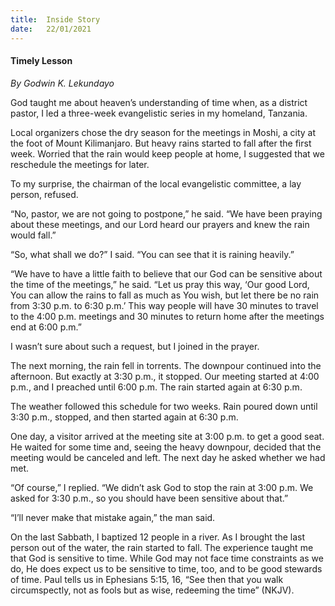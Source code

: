 ```yaml
---
title:  Inside Story
date:   22/01/2021
---
```


#### Timely Lesson

_By Godwin K. Lekundayo_

God taught me about heaven’s understanding of time when, as a district pastor, I led a three-week evangelistic series in my homeland, Tanzania.

Local organizers chose the dry season for the meetings in Moshi, a city at the foot of Mount Kilimanjaro. But heavy rains started to fall after the first week. Worried that the rain would keep people at home, I suggested that we reschedule the meetings for later.

To my surprise, the chairman of the local evangelistic committee, a lay person, refused.

“No, pastor, we are not going to postpone,” he said. “We have been praying about these meetings, and our Lord heard our prayers and knew the rain would fall.”

“So, what shall we do?” I said. “You can see that it is raining heavily.”

“We have to have a little faith to believe that our God can be sensitive about the time of the meetings,” he said. “Let us pray this way, ‘Our good Lord, You can allow the rains to fall as much as You wish, but let there be no rain from 3:30 p.m. to 6:30 p.m.’ This way people will have 30 minutes to travel to the 4:00 p.m. meetings and 30 minutes to return home after the meetings end at 6:00 p.m.”

I wasn’t sure about such a request, but I joined in the prayer.

The next morning, the rain fell in torrents. The downpour continued into the afternoon. But exactly at 3:30 p.m., it stopped. Our meeting started at 4:00 p.m., and I preached until 6:00 p.m. The rain started again at 6:30 p.m.

The weather followed this schedule for two weeks. Rain poured down until 3:30 p.m., stopped, and then started again at 6:30 p.m.

One day, a visitor arrived at the meeting site at 3:00 p.m. to get a good seat. He waited for some time and, seeing the heavy downpour, decided that the meeting would be canceled and left. The next day he asked whether we had met.

“Of course,” I replied. “We didn’t ask God to stop the rain at 3:00 p.m. We asked for 3:30 p.m., so you should have been sensitive about that.”

“I’ll never make that mistake again,” the man said.

On the last Sabbath, I baptized 12 people in a river. As I brought the last person out of the water, the rain started to fall. The experience taught me that God is sensitive to time. While God may not face time constraints as we do, He does expect us to be sensitive to time, too, and to be good stewards of time. Paul tells us in Ephesians 5:15, 16, “See then that you walk circumspectly, not as fools but as wise, redeeming the time” (NKJV).